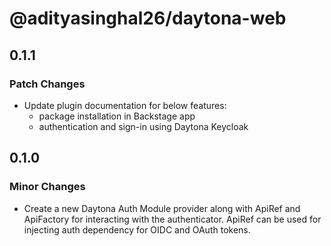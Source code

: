 # @adityasinghal26/daytona-web

## 0.1.1

### Patch Changes

- Update plugin documentation for below features:
  - package installation in Backstage app
  - authentication and sign-in using Daytona Keycloak

## 0.1.0

### Minor Changes

- Create a new Daytona Auth Module provider along with ApiRef and ApiFactory for interacting with the authenticator. ApiRef can be used for injecting auth dependency for OIDC and OAuth tokens.
